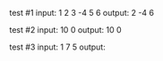 test #1
input: 1 2 3 -4 5 6
output: 2 -4 6

test #2
input: 10 0
output: 10 0

test #3
input: 1 7 5
output:
